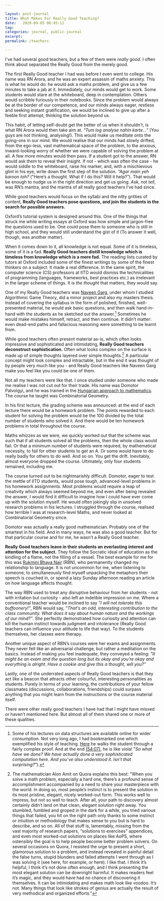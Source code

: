 ```yaml
---

layout: post-journal
title: What Makes For Really Good Teaching?
date:   2020-09-05 00:45:11
tag: 
categories: journal, public-journal
excerpt: 
permalink: /teachers

---
```


I've had several good teachers, but a few of them were *really good*. I often think about separated the Really Good from the merely good.

The first Really Good teacher I had was before I even went to college. His name was RN Arora, and he was an expert assassin of maths anxiety.  This is what he would do:  he would ask a maths problem, and give us a few minutes to take a jab at it. Immediately, our minds would get to work. Some students would stare at the whiteboard, deep in contemplation. Others would scribble furiously in their notebooks. Since the problem would always be at the border of our competence, and our minds always eager, restless and seeking instant gratification, we would  be inclined to give up after a feeble first attempt, thinking the solution beyond us.  

This habit, of letting self-doubt get the better of us when it shouldn't, is what RN Arora would  then take aim at. *“Tum log analyse nahin karte...”* (You guys are not thinking, analysing!). This would make us meditate onto the going-ons in our mind. We would realise that our minds had slowly drifted, from the ego-less, vast mathematical space of the problem, to the anxious, inward-looking worry of whether we were capable of solving the problem at all. 
A few more minutes would then pass.  If a student got to the answer, RN would ask them to reveal their insight. If not - which was often the case - he would siddle to the whiteboard, raise his marker, and, with a mischievous glint in his eye, write down the first step of the solution. *“Agar main yeh karoon toh?* ("Here’s a thought. What if I do this? Will it help?”).  That would be enough to nudge us in the right direction and get us going.  *Ask*, not *tell*, was RN’s mantra, and the mantra of all really good teachers I’ve had since.

While good teachers would focus on the syllabi and the nitty gritties of content, **Really Good teachers pose questions, and join the students in the search for possible answers.** 

Oxford’s tutorial system is designed around this.  One of the things that struck me while writing essays at Oxford was how simple and jargon-free the questions used to be. One could pose them to someone who is still in high school, and they would still understand the gist of it (To answer it well, though, was another matter).

When it comes down to it, all knowledge is not equal. Some of it is timeless, some of it is a fad.  **Really Good teachers distill knowledge which is timeless from knowledge which is a mere fad.** The reading lists curated by tutors at Oxford included some of the finest writings by some of the finest thinkers on a subject. It made a real difference.  In the same spirit, the computer science (CS) professors at IITD would dismiss the technicalities of programming (languages, frameworks, best practices etc.) as irrelevant in the larger scheme of things. It is *the thought* that matters, they would say.  

One of my Really Good teachers was [Naveen Garg](https://en.wikipedia.org/wiki/Naveen_Garg?fbclid=IwAR0KYN66YkAPs0w_xFx0KwbbA6uT0EN-RXcDGJ_BjxtDLvk8dqLNZkrCOqc), under whom I studied Algorithmic Game Theory, did a minor project and also my masters thesis.  Instead of covering the syllabus in the form of polished, finished, well-presented material, he would ask basic questions, and then walk hand-in-hand with the students as he sketched out the answer.[^NG] Sometimes he would make mistakes himself, retract, and then continue. It didn’t matter: even dead-end paths and fallacious reasoning were something to be learnt from. 

[^NG]: Some of his lectures on data structures are available online for wider consumption. Not very long ago, I had bookmarked one which exemplified his style of teaching. [Here](https://www.youtube.com/watch?v=KyMiqaA0ijM&feature=youtu.be&t=1742&fbclid=IwAR0KYN66YkAPs0w_xFx0KwbbA6uT0EN-RXcDGJ_BjxtDLvk8dqLNZkrCOqc) he walks the student through a fairly complex proof. And at the end [(54:07)](https://www.youtube.com/watch?v=KyMiqaA0ijM&feature=youtu.be&t=3243&fbclid=IwAR0KYN66YkAPs0w_xFx0KwbbA6uT0EN-RXcDGJ_BjxtDLvk8dqLNZkrCOqc), he is like viola!  "*So what have we done?  We have actually done a very sophisticated computation here. And you’ve also understood it. Isn’t that surprising?*”).


While good teachers often present material as-is, which often looks impressive and sophisticated and intimidating,  **Really Good teachers deconstruct sophistication.**   Often what looks complex on the surface is made up of simple thoughts layered over simple thoughts.[^alon] A particular concept might look complex and intractable, but in the end it was thought of by people very much like you - and Really Good teachers like Naveen Garg make you feel like you could be one of them.

[^alon]: The mathematician Alon Amit on Quora explains this best: "When you solve a math problem, especially a hard one, there’s a profound sense of accomplishment accompanied by a need to share your masterpiece with the world. In doing so, most people’s instinct is to present the solution in its most pristine, elegant, nicely worked-out form. This works well to impress, but not so well to teach. After all, your path to discovery almost certainly didn’t land on that clean, elegant solution right away. You stumbled, fumbled and groped in the dark for a while, you tried various things that failed, you hit on the right path only thanks to some instinct or intuition or methodology that makes sense to you but is hard to describe, and so on. All of that stuff is, lamentably, missing from the vast majority of research papers, “solutions to exercises” appendices, and even most worked-out solutions on places like AoPS, where ostensibly the goal is to help people become better problem solvers. On several occasions on Quora, I resisted the urge to present a short, glamorous solution to a problem, and instead revealed in painful detail the false turns, stupid blunders and failed attempts I went through as I was solving it (see here, for example, or here). I like that. I think it’s helpful, I think it’s not done often enough, and I think presenting the most elegant solution can be downright harmful. It makes readers feel it’s magic, and they would have had no chance of discovering it themselves. It can be intimidating and makes math look like voodoo. It’s not. Many things that look like strokes of genius are actually the result of very methodical and organized efforts."

Not all my teachers were like that. I once studied under someone who made me realise I was not cut out for their trade. His name was  Domotor Palvolgyi, and he was trained in the [Hungarian approach to mathematics](https://blogs.ams.org/matheducation/2015/01/10/the-hungarian-approach-and-how-it-fits-the-american-educational-landscape/?fbclid=IwAR0KYN66YkAPs0w_xFx0KwbbA6uT0EN-RXcDGJ_BjxtDLvk8dqLNZkrCOqc). The course he taught was Combinatorial Geometry. 

In his first lecture, the grading scheme was announced: at the end of each lecture there would be a homework problem. The points rewarded to each student for solving the problem would be the 100 divided by the total number of students who solved it. And there would be ten homework problems in total throughout the course. 

Maths whizzes as we were, we quickly worked out that the scheme was such that if all students solved all the problems, then the whole class would fail. Or that a minimum number of students were required, by mathematical necessity, to fail for other students to get an A. Or some would have to do really badly for others to do well. And so on. You get the drift. Inevitably, almost everyone dropped the course. Ultimately, only four students remained, including me. 

The course turned out to be nightmarishly difficult.  Domotor, eager to test the mettle of IITD students, would pose tough, advanced-level problems in his homework assignments. Most problems would require a leap of creativity which always seemed beyond me, and even after being revealed the answer, I would find it difficult to imagine how I could have ever come up with the solution myself. He would often jokingly slip in unsolved research problems in his lectures. I struggled through the course,  realised how terrible I was at research-level Maths, and never looked at Combinatorial Geometry since.

Domotor was actually a really good mathematician. Probably one of the smartest in his field. And in many ways, he was also a good teacher. But for that particular course and for me, he wasn’t a Really Good teacher.

**Really Good teachers leave in their students an everlasting interest and attention for the subject.** They follow the Socratic ideal of education as the kindling of a flame, not the filling of a vessel. The best example for me for this was [Rukmini Bhaya Nair](https://en.wikipedia.org/wiki/Rukmini_Bhaya_Nair?fbclid=IwAR0KYN66YkAPs0w_xFx0KwbbA6uT0EN-RXcDGJ_BjxtDLvk8dqLNZkrCOqc) (RBN), who permanently changed my relationship to language.  It is not uncommon for me, when listening to someone, to simultaneously find myself unpacking the metaphors their speech is couched in, or spend a lazy Sunday afternoon reading an article on how language affects thought.


The way RBN used to treat any disruptive behaviour from her students - not with irritation but curiosity -  also left an indelible impression on me. Where a conventional teacher would be inclined to say *"I will not tolerate this buffoonery!”*,  RBN would say,  “*That's an odd, interesting contribution to the class community. What does it say about human nature and the workings of our mind?”*.  She perfectly demonstrated how curiosity and attention can kill the human instinct towards judgment and intolerance (Really Good teachers can influence your attitude to life that way). To the students themselves, her classes were therapy.   

Another unique aspect of RBN’s courses were her exams and assignments. They never felt like an adversarial challenge, but rather a meditation on the basics. Instead of making you feel inadequate, they conveyed a feeling: *"It might be an exam and the question long but its okay and you’re okay and everything is alright. Have a cookie and give this a thought, will you?”*

Lastly, one of the underrated aspects of Really Good teachers is that they act like a beacon that attracts other colourful, interesting personalities as students. Purely in terms of your learning, the contributions of your fellow classmates (discussions, collaborations, friendships) could surpass anything that you might learn from the instructions or the course material itself.

There were other really good teachers I have had that I might have missed or haven’t mentioned here. But almost all of them shared one or more of these qualities.



